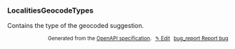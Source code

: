 <!--- This is a generated file, do not edit! -->
<!--- [START woosmap_http_schema_woosmap-platform-api-reference_localitiesgeocodetypes] -->
<h3 class="schema-object" id="Woosmap Platform API Reference_LocalitiesGeocodeTypes">LocalitiesGeocodeTypes</h3>

Contains the type of the geocoded suggestion.

<p style="text-align: right; font-size: smaller;">Generated from the <a data-label="openapi-github" href="https://github.com/woosmap/openapi-specification" title="Woosmap OpenAPI Specification" class="external">OpenAPI specification</a>.
<a data-label="openapi-github-woosmap-http-schema-woosmap-platform-api-reference-localitiesgeocodetypes" data-action="edit" style="margin-left: 5px;" href="https://github.com/woosmap/openapi-specification/blob/main/specification/schemas/Woosmap Platform API Reference_LocalitiesGeocodeTypes.yml" title="Edit on GitHub">✎ Edit</a>
<a data-label="openapi-github-woosmap-http-schema-woosmap-platform-api-reference-localitiesgeocodetypes" data-action="bug" style="margin-left: 5px;" href="https://github.com/woosmap/openapi-specification/issues/new?assignees=&labels=type%3A+bug%2C+triage+me&template=bug_report.md&title=[schemas] Bug - Woosmap Platform API Reference_LocalitiesGeocodeTypes" title="File bug for schemas on GitHub"><span class="material-icons">bug_report</span> Report bug</a>
</p>

<!--- [END woosmap_http_schema_woosmap-platform-api-reference_localitiesgeocodetypes] -->
